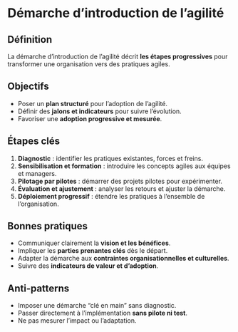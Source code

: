 # Démarche d’introduction de l’agilité

## Définition
La démarche d’introduction de l’agilité décrit **les étapes progressives** pour transformer une organisation vers des pratiques agiles.

## Objectifs
- Poser un **plan structuré** pour l’adoption de l’agilité.  
- Définir des **jalons et indicateurs** pour suivre l’évolution.  
- Favoriser une **adoption progressive et mesurée**.

## Étapes clés
1. **Diagnostic** : identifier les pratiques existantes, forces et freins.  
2. **Sensibilisation et formation** : introduire les concepts agiles aux équipes et managers.  
3. **Pilotage par pilotes** : démarrer des projets pilotes pour expérimenter.  
4. **Évaluation et ajustement** : analyser les retours et ajuster la démarche.  
5. **Déploiement progressif** : étendre les pratiques à l’ensemble de l’organisation.  

## Bonnes pratiques
- Communiquer clairement la **vision et les bénéfices**.  
- Impliquer les **parties prenantes clés** dès le départ.  
- Adapter la démarche aux **contraintes organisationnelles et culturelles**.  
- Suivre des **indicateurs de valeur et d’adoption**.

## Anti-patterns
- Imposer une démarche “clé en main” sans diagnostic.  
- Passer directement à l’implémentation **sans pilote ni test**.  
- Ne pas mesurer l’impact ou l’adaptation.
